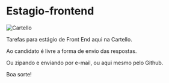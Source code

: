 # Estagio-frontend

![Cartello](https://www.cartello.com.br/wp-content/themes/Cartello/imagens/logo.png)

Tarefas para estágio de Front End aqui na Cartello.

Ao candidato é livre a forma de envio das respostas.

Ou zipando e enviando por e-mail, ou aqui mesmo pelo Github.

Boa sorte! 